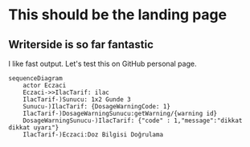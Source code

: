 # This should be the landing page 

## Writerside is so far fantastic

I like fast output. Let's test this on GitHub personal page. 

```mermaid
sequenceDiagram
    actor Eczaci
    Eczaci->>IlacTarif: ilac
    IlacTarif-)Sunucu: 1x2 Gunde 3
    Sunucu-)IlacTarif: {DosageWarningCode: 1}
    IlacTarif-)DosageWarningSunucu:getWarning/{warning id}
    DosageWarningSunucu-)IlacTarif: {"code" : 1,"message":"dikkat dikkat uyarı"}
    IlacTarif-)Eczaci:Doz Bilgisi Doğrulama
    
```